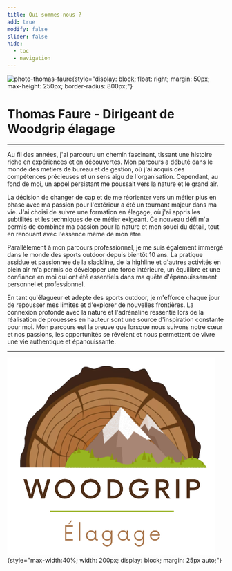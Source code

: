 ```yaml
---
title: Qui sommes-nous ?
add: true
modify: false
slider: false
hide:
  - toc
  - navigation
---
```



![photo-thomas-faure](https://scontent.flyn1-1.fna.fbcdn.net/v/t39.30808-6/241978496_10159063721540067_6782798376289811654_n.jpg?_nc_cat=103&ccb=1-7&_nc_sid=730e14&_nc_ohc=qzoHEJfIxTkAX-F4g5O&_nc_ht=scontent.flyn1-1.fna&oh=00_AfBe3OVsok387A2osF0q77J3X_C2vqNTxNK7B3SqYLw40w&oe=643856E7){style="display: block; float: right; margin: 50px; max-height: 250px; border-radius: 800px;"}

# Thomas Faure - Dirigeant de Woodgrip élagage

---

Au fil des années, j'ai parcouru un chemin fascinant, tissant une histoire riche en expériences et en découvertes. Mon parcours a débuté dans le monde des métiers de bureau et de gestion, où j'ai acquis des compétences précieuses et un sens aigu de l'organisation. Cependant, au fond de moi, un appel persistant me poussait vers la nature et le grand air.

La décision de changer de cap et de me réorienter vers un métier plus en phase avec ma passion pour l'extérieur a été un tournant majeur dans ma vie. J'ai choisi de suivre une formation en élagage, où j'ai appris les subtilités et les techniques de ce métier exigeant. Ce nouveau défi m'a permis de combiner ma passion pour la nature et mon souci du détail, tout en renouant avec l'essence même de mon être.

Parallèlement à mon parcours professionnel, je me suis également immergé dans le monde des sports outdoor depuis bientôt 10 ans. La pratique assidue et passionnée de la slackline, de la highline et d'autres activités en plein air m'a permis de développer une force intérieure, un équilibre et une confiance en moi qui ont été essentiels dans ma quête d'épanouissement personnel et professionnel.

En tant qu'élagueur et adepte des sports outdoor, je m'efforce chaque jour de repousser mes limites et d'explorer de nouvelles frontières. La connexion profonde avec la nature et l'adrénaline ressentie lors de la réalisation de prouesses en hauteur sont une source d'inspiration constante pour moi. Mon parcours est la preuve que lorsque nous suivons notre cœur et nos passions, les opportunités se révèlent et nous permettent de vivre une vie authentique et épanouissante.

---

![logo-accueil](https://github.com/Konsilion/konsilion-drive/blob/main/logo_woodgrip_square.png?raw=true){style="max-width:40%; width: 200px; display: block; margin: 25px auto;"}